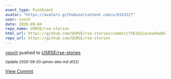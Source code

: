 ```yaml
---
event_type: PushEvent
avatar: "https://avatars.githubusercontent.com/u/814322?"
user: vsoch
date: 2020-09-04
repo_name: USRSE/rse-stories
html_url: https://github.com/USRSE/rse-stories/commit/f561b2cac4ad4a06ca87568101f515559354e8f6
repo_url: https://github.com/USRSE/rse-stories
---
```


<a href='https://github.com/vsoch' target='_blank'>vsoch</a> pushed to <a href='https://github.com/USRSE/rse-stories' target='_blank'>USRSE/rse-stories</a>

<small>Update 2020-08-20-james-alex.md (#22)</small>

<a href='https://github.com/USRSE/rse-stories/commit/f561b2cac4ad4a06ca87568101f515559354e8f6' target='_blank'>View Commit</a>